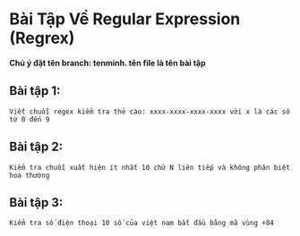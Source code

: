 # Bài Tập Về Regular Expression (Regrex)

**Chú ý đặt tên branch: tenminh. tên file là tên bài tập**


## Bài tập 1:
    Viết chuỗi regex kiểm tra thẻ cào: xxxx-xxxx-xxxx-xxxx với x là các số từ 0 đến 9


## Bài tập 2:
    Kiểm tra chuỗi xuất hiện ít nhất 10 chữ N liên tiếp và không phân biệt hoa thường


## Bài tập 3:
    Kiểm tra số điện thoại 10 số của việt nam bắt đầu bằng mã vùng +84
